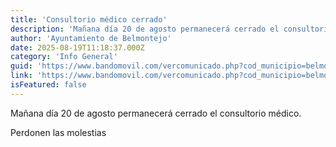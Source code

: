 ```yaml
---
title: 'Consultorio médico cerrado'
description: 'Mañana día 20 de agosto permanecerá cerrado el consultorio médico.Perdonen las molestias'
author: 'Ayuntamiento de Belmontejo'
date: 2025-08-19T11:18:37.000Z
category: 'Info General'
guid: 'https://www.bandomovil.com/vercomunicado.php?cod_municipio=belmontejo&amp;id=1397240'
link: 'https://www.bandomovil.com/vercomunicado.php?cod_municipio=belmontejo&amp;id=1397240'
isFeatured: false
---
```


Mañana día 20 de agosto permanecerá cerrado el consultorio médico.

Perdonen las molestias
